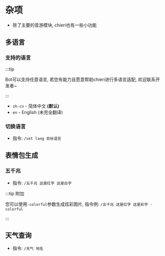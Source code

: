 # 杂项

- 除了主要的音游模块, chieri也有一些小功能



## 多语言

### 支持的语言

:::tip

Bot可以支持任意语言, 若您有能力且愿意帮助chieri进行多语言适配, 欢迎联系开发者~

:::

- `zh-cn` - 简体中文 **(默认)**
- `en` - English (未完全翻译)



### 切换语言

- 指令: `/set lang 目标语言`



## 表情包生成

### 五千兆

- 指令: `/五千兆 这是红字 这是白字`

:::tip 附加

您可以使用`-colorful`参数生成炫彩图片, 指令例: `/五千兆 这是红字 这是彩字 -colorful`

:::



## 天气查询

- 指令: `/天气 地名`